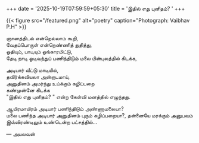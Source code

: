 +++
date = '2025-10-19T07:59:59+05:30'
title = 'இதில் எது புனிதம்? '
+++

{{< figure src="/featured.png" alt="poetry" caption="Photograph: Vaibhav P.H" >}}

ஞானத்திடல் என்றெல்லாம் கூறி,<br>
வேதப்பொருள் என்றெண்ணித் துதித்து,<br>
ஓதியும், பாடியும் ஓங்காரமிட்டு,<br>
தேடி நாடி ஓடிவந்துப் பணிந்திடும் மலை பின்புலத்தில் கிடக்க,

அடியார் வீட்டு மாடியில், <br>
தவிர்க்கவியலா அன்றாடமாய்,<br>
அனுதினம் அமர்ந்து உய்க்கும் கழிப்பறை<br>
கண்முன்னே கிடக்க<br>
"இதில் எது புனிதம்? " என்ற கேள்வி மனத்தில் எழுந்தது.

ஆயிரமாயிரம் அடியார் பணிந்திடும் அண்ணாமலையா?<br>
மலை பணிந்த அடியார் அனுதினம் புகும் கழிப்பறையா?, தன்னையே மரக்கும் அனுபவம் இவ்விரண்டிலும் உண்டென்ற பட்சத்தில்...<br> 

— அயலவன்
